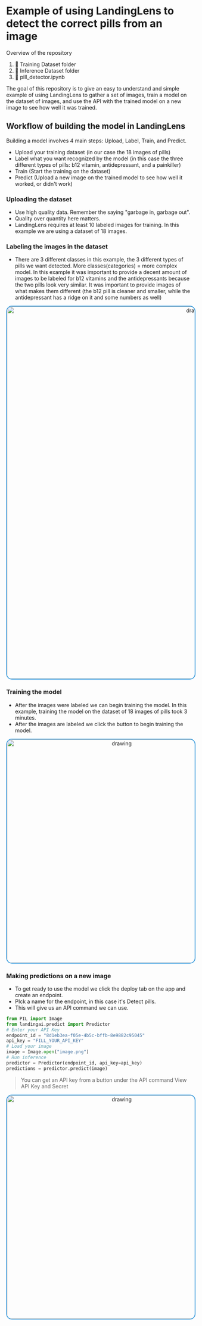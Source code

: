 # Example of using LandingLens to detect the correct pills from an image
Overview of the repository
1. 📁 Training Dataset folder
2. 📁 Inference Dataset folder
3. 📄 pill_detector.ipynb 

The goal of this repository is to give an easy to understand and simple example of using LandingLens to gather a set of images, train a model on the dataset of images, and use the API with the trained model on a new image to see how well it was trained. 

## Workflow of building the model in LandingLens
Building a model involves 4 main steps: Upload, Label, Train, and Predict. 
* Upload your training dataset (in our case the 18 images of pills)
* Label what you want recognized by the model (in this case the three different types of pills: b12 vitamin, antidepressant, and a painkiller)
* Train (Start the training on the dataset)
* Predict (Upload a new image on the trained model to see how well it worked, or didn't work)

### Uploading the dataset
* Use high quality data. Remember the saying "garbage in, garbage out". 
* Quality over quantity here matters. 
* LandingLens requires at least 10 labeled images for training. In this example we are using a dataset of 18 images. 

### Labeling the images in the dataset
* There are 3 different classes in this example, the 3 different types of pills we want detected. More classes(categories) = more complex model. In this example it was important to provide a decent amount of images to be labeled for b12 vitamins and the antidepressants because the two pills look very similar. It was important to provide images of what makes them different (the b12 pill is cleaner and smaller, while the antidepressant has a ridge on it and some numbers as well)

<div align="center">
<img src="image.png" alt="drawing" width="1000" style="border-radius: 15px; border: 2px solid #3498db;""/>
</div>

### Training the model
* After the images were labeled we can begin training the model. In this example, training the model on the dataset of 18 images of pills took 3 minutes. 
* After the images are labeled we click the button to begin training the model.

<div align="center">
<img src="image-1.png" alt="drawing" width="600" style="border-radius: 15px; border: 2px solid #3498db;""/>
</div>

### Making predictions on a new image
* To get ready to use the model we click the deploy tab on the app and create an endpoint. 
* PIck a name for the endpoint, in this case it's Detect pills.
* This will give us an API command we can use.

```python
from PIL import Image
from landingai.predict import Predictor
# Enter your API Key
endpoint_id = "8d1eb3ea-f05e-4b5c-bffb-8e9882c95045"
api_key = "FILL_YOUR_API_KEY"
# Load your image
image = Image.open("image.png")
# Run inference
predictor = Predictor(endpoint_id, api_key=api_key)
predictions = predictor.predict(image)
```
> You can get an API key from a button under the API command View API Key and Secret

<div align="center">
<img src="image-2.png" alt="drawing" width="600" style="border-radius: 15px; border: 2px solid #3498db;""/>
</div>

